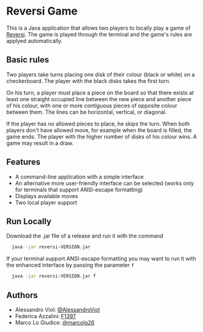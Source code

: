 # Reversi Game

This is a Java application that allows two players to locally play a game of [Reversi](https://en.wikipedia.org/wiki/Reversi). The game is played through the terminal and the game's rules are applyed automatically.

## Basic rules
Two players take turns placing one disk of their colour (black or white) on a checkerboard. The player with the black disks takes the first turn.

On his turn, a player must place a piece on the board so that there exists at least one straight occupied line between the new piece and another piece of his colour, with one or more contiguous pieces of opposite colour between them. The lines can be horizontal, vertical, or diagonal.

If the player has no allowed pieces to place, he skips the turn. When both players don't have allowed move, for example when the board is filled, the game ends. The player with the higher number of disks of his colour wins. A game may result in a draw.
## Features

- A command-line application with a simple interface
- An alternative more user-friendly interface can be selected (works only for terminals that support ANSI-escape formatting)  
- Displays available moves
- Two local player support



## Run Locally

Download the .jar file of a release and run it with the command

```bash
  java -jar reversi-VERSION.jar
```

If your terminal support ANSI-escape formatting you may want to run it with the enhanced interface by passing the parameter `f`
```bash
  java -jar reversi-VERSION.jar f
```


## Authors

- Alessandro Viol: [@AlessandroViol](https://github.com/AlessandroViol)
- Federica Azzalini: [F1397](https://github.com/F1397)
- Marco Lo Giudice: [@marcolg26](https://github.com/marcolg26)

